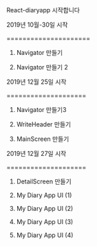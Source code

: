React-diaryapp 시작합니다

2019년 10월-30일 시작

=====================

1. Navigator 만들기

2. Navigator 만들기 2

2019년 12월 25일 시작 

====================

1. Navigator 만들기3

2. WriteHeader 만들기

3. MainScreen 만들기

2019년 12월 27일 시작

====================

1. DetailScreen 만들기

2. My Diary App UI (1)

3. My Diary App UI (2)

4. My Diary App UI (3)

5. My Diary App UI (4)

